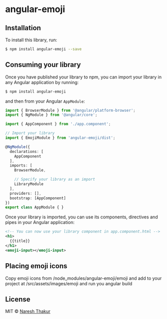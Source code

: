 # angular-emoji

## Installation

To install this library, run:

```bash
$ npm install angular-emoji --save
```

## Consuming your library

Once you have published your library to npm, you can import your library in any Angular application by running:

```bash
$ npm install angular-emoji
```

and then from your Angular `AppModule`:

```typescript
import { BrowserModule } from '@angular/platform-browser';
import { NgModule } from '@angular/core';

import { AppComponent } from './app.component';

// Import your library
import { EmojiModule } from 'angular-emoji/dist';

@NgModule({
  declarations: [
    AppComponent
  ],
  imports: [
    BrowserModule,

    // Specify your library as an import
    LibraryModule
  ],
  providers: [],
  bootstrap: [AppComponent]
})
export class AppModule { }
```

Once your library is imported, you can use its components, directives and pipes in your Angular application:

```xml
<!-- You can now use your library component in app.component.html -->
<h1>
  {{title}}
</h1>
<emoji-input></emoji-input>
```

## Placing emoji icons

Copy emoji icons from /node_modules/angular-emoji/emoji and add to your project at /src/assets/images/emoji and run you angular build


## License

MIT © [Naresh Thakur](mailto:thakurinbox@gmail.com)
